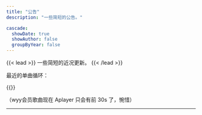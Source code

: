 ```yaml
---
title: "公告"
description: "一些简短的公告。"

cascade:
  showDate: true
  showAuthor: false
  groupByYear: false
---
```


{{< lead >}}
一些简短的近况更新。
{{< /lead >}}

最近的单曲循环：   

{{<aplayer server="netease" type="song" id="1978104048">}}

（wyy会员歌曲现在 Aplayer 只会有前 30s 了，惋惜）

---
